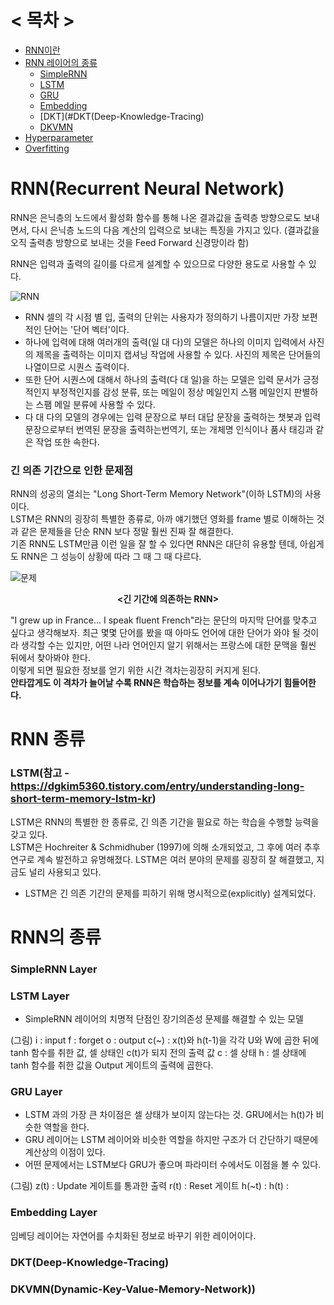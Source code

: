 # < 목차 >
+ [RNN이란](#RNN(Recurrent-Neural-Network))
+ [RNN 레이어의 종류](#RNN-종류)  
  - [SimpleRNN](#SimpleRNN-Layer)
  - [LSTM](#LSTM-Layer)
  - [GRU](#GRU-Layer)
  - [Embedding](#Embedding-Layer)
  - [DKT](#DKT(Deep-Knowledge-Tracing)
  - [DKVMN](#DKVMN(Dynamic-Key-Value-Memory-Network))
+ [Hyperparameter](#Hyperparameter)
+ [Overfitting](#Overfitting)

# RNN(Recurrent Neural Network)
RNN은 은닉층의 노드에서 활성화 함수를 통해 나온 결과값을 출력층 방향으로도 보내면서, 다시 은닉층 노드의 다음 계산의 입력으로 보내는 특징을 가지고 있다. (결과값을 오직 출력층 방향으로 보내는 것을 Feed Forward 신경망이라 함)  

RNN은 입력과 출력의 길이를 다르게 설계할 수 있으므로 다양한 용도로 사용할 수 있다.  

![RNN](https://user-images.githubusercontent.com/65440674/141928350-8a1c2089-e69a-4947-b823-2425faea42e8.png)

- RNN 셀의 각 시점 별 입, 출력의 단위는 사용자가 정의하기 나름이지만 가장 보편적인 단어는 '단어 벡터'이다.  
- 하나에 입력에 대해 여러개의 출력(일 대 다)의 모델은 하나의 이미지 입력에서 사진의 제목을 출력하는 이미지 캡셔닝 작업에 사용할 수 있다. 사진의 제목은 단어들의 나열이므로 시퀀스 출력이다.  
- 또한 단어 시퀀스에 대해서 하나의 출력(다 대 일)을 하는 모델은 입력 문서가 긍정적인지 부정적인지를 감성 분류, 또는 메일이 정상 메일인지 스팸 메일인지 판별하는 스팸 메일 분류에 사용할 수 있다.  
- 다 대 다의 모델의 경우에는 입력 문장으로 부터 대답 문장을 출력하는 챗봇과 입력 문장으로부터 번역된 문장을 출력하는번역기, 또는 개체명 인식이나 품사 태깅과 같은 작업 또한 속한다.  

### 긴 의존 기간으로 인한 문제점  
RNN의 성공의 열쇠는 "Long Short-Term Memory Network"(이하 LSTM)의 사용이다.   
LSTM은 RNN의 굉장히 특별한 종류로, 아까 얘기했던 영화를 frame 별로 이해하는 것과 같은 문제들을 단순 RNN 보다 정말 훨씬 진짜 잘 해결한다.  
기존 RNN도 LSTM만큼 이런 일을 잘 할 수 있다면 RNN은 대단히 유용할 텐데, 아쉽게도 RNN은 그 성능이 상황에 따라 그 때 그 때 다르다.  

![문제](https://user-images.githubusercontent.com/65440674/141972566-9badebad-c1ad-4097-a917-86ac6dd8bb09.png)  
                                                <p align=center>**<긴 기간에 의존하는 RNN>**</p>
  
"I grew up in France... I speak fluent French"라는 문단의 마지막 단어를 맞추고 싶다고 생각해보자. 최근 몇몇 단어를 봤을 때 아마도 언어에 대한 단어가 와야 될 것이라 생각할 수는 있지만, 어떤 나라 언어인지 알기 위해서는 프랑스에 대한 문맥을 훨씬 뒤에서 찾아봐야 한다.    
이렇게 되면 필요한 정보를 얻기 위한 시간 격차는굉장히 커지게 된다.    
**안타깝게도 이 격차가 늘어날 수록 RNN은 학습하는 정보를 계속 이어나가기 힘들어한다.**  



# RNN 종류
### LSTM(참고 - https://dgkim5360.tistory.com/entry/understanding-long-short-term-memory-lstm-kr)
LSTM은 RNN의 특별한 한 종류로, 긴 의존 기간을 필요로 하는 학습을 수행할 능력을 갖고 있다.   
LSTM은 Hochreiter & Schmidhuber (1997)에 의해 소개되었고, 그 후에 여러 추후 연구로 계속 발전하고 유명해졌다. LSTM은 여러 분야의 문제를 굉장히 잘 해결했고, 지금도 널리 사용되고 있다.  
  
+ LSTM은 긴 의존 기간의 문제를 피하기 위해 명시적으로(explicitly) 설계되었다.

# RNN의 종류

### SimpleRNN Layer
  
### LSTM Layer
- SimpleRNN 레이어의 치명적 단점인 장기의존성 문제를 해결할 수 있는 모델
 
(그림)
i : input
f : forget
o : output
c(~) : x(t)와 h(t-1)을 각각 U와 W에 곱한 뒤에 tanh 함수를 취한 값, 셀 상태인 c(t)가 되지 전의 출력 값
c : 셀 상태
h : 셀 상태에 tanh 함수를 취한 값을 Output 게이트의 출력에 곱한다.
  
### GRU Layer
- LSTM 과의 가장 큰 차이점은 셀 상태가 보이지 않는다는 것. GRU에서는 h(t)가 비슷한 역할을 한다.
- GRU 레이어는 LSTM 레이어와 비슷한 역할을 하지만 구조가 더 간단하기 때문에 계산상의 이점이 있다.
- 어떤 문제에서는 LSTM보다 GRU가 좋으며 파라미터 수에서도 이점을 볼 수 있다.
  
(그림)
z(t) : Update 게이트를 통과한 출력
r(t) : Reset 게이트
h(~t) : 
h(t) : 
  
### Embedding Layer
임베딩 레이어는 자연어를 수치화된 정보로 바꾸기 위한 레이어이다.
  
### DKT(Deep-Knowledge-Tracing)

### DKVMN(Dynamic-Key-Value-Memory-Network))
  

